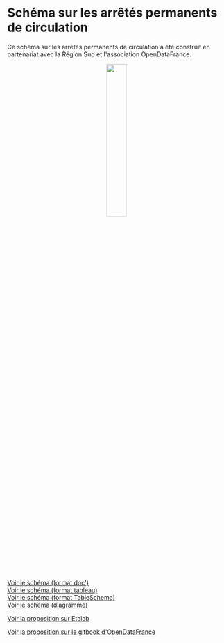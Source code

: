 <MenuSchema />

# Schéma sur les arrêtés permanents de circulation

Ce schéma sur les arrêtés permanents de circulation a été construit en partenariat avec la Région Sud et l'association OpenDataFrance.
<br>
<p align=center>
<img src=https://gblobscdn.gitbook.com/spaces%2F-M8umwbbnQtktzDT0-5_%2Favatar-rectangle-1591200295956.png?alt=media width='30%'>
</p>

[Voir le schéma (format doc')](schema-page.md)  
[Voir le schéma (format tableau)](schema-table.md)  
[Voir le schéma (format TableSchema)](schema.json)  
[Voir le schéma (diagramme)](https://raw.githubusercontent.com/CEREMA/schema-arrete-circulation/master/arrete-permanent-circulation.png) 

[Voir la proposition sur Etalab](https://github.com/etalab/schema.data.gouv.fr/issues/157) 

[Voir la proposition sur le gitbook d'OpenDataFrance](https://opendatafrance.gitbook.io/fablog/territoires/chantiers/partage-des-donnees/standardisation/arretes-de-circulation)  

